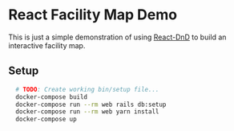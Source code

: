 # React Facility Map Demo

This is just a simple demonstration of using [React-DnD](https://github.com/react-dnd/react-dnd) to build an interactive facility map.

## Setup

```sh
  # TODO: Create working bin/setup file...
  docker-compose build
  docker-compose run --rm web rails db:setup
  docker-compose run --rm web yarn install
  docker-compose up
```
